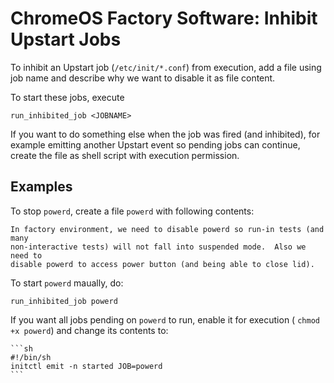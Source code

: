 ChromeOS Factory Software: Inhibit Upstart Jobs
===============================================
To inhibit an Upstart job (`/etc/init/*.conf`) from execution, add a file using
job name and describe why we want to disable it as file content.

To start these jobs, execute

    run_inhibited_job <JOBNAME>

If you want to do something else when the job was fired (and inhibited), for
example emitting another Upstart event so pending jobs can continue, create the
file as shell script with execution permission.

Examples
--------
To stop `powerd`, create a file `powerd` with following contents:

    In factory environment, we need to disable powerd so run-in tests (and many
    non-interactive tests) will not fall into suspended mode.  Also we need to
    disable powerd to access power button (and being able to close lid).


To start `powerd` maually, do:

    run_inhibited_job powerd


If you want all jobs pending on `powerd` to run, enable it for execution (
`chmod +x powerd`) and change its contents to:

    ```sh
    #!/bin/sh
    initctl emit -n started JOB=powerd
    ```

